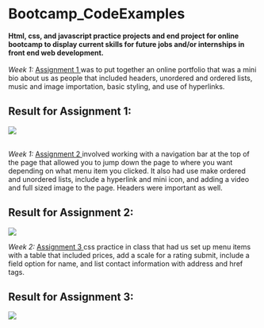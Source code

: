 # Bootcamp_CodeExamples

<div>
<strong>Html, css, and javascript practice projects and end project for online bootcamp to display current skills for future jobs and/or internships in front end web development. </strong> 
</div>
    <br>
<div>
<em>Week 1:</em>
<a href="https://github.com/briannaodom2021/Bootcamp_CodeExamples/blob/main/profile/profile.html"> Assignment 1 </a>  was to put together an online portfolio that was a mini bio about us as people that included headers, unordered and ordered lists, music and image importation, basic styling, and use of hyperlinks.

<h2>Result for Assignment 1:</h2>

<img src= "https://github.com/briannaodom2021/Bootcamp_CodeExamples/blob/main/profile/images/assignment1_profile.png"/> 

</div>
    <br>
<div>

<em>Week 1:</em>
<a href="https://github.com/briannaodom2021/Bootcamp_CodeExamples/blob/main/example-folder/install-extension.html"> Assignment 2 </a> involved working with a navigation bar at the top of the page that allowed you to jump down the page to where you want depending on what menu item you clicked. It also had use make ordered and unordered lists, include a hyperlink and mini icon, and adding a video and full sized image to the page. Headers were important as well. 

<h2>Result for Assignment 2:</h2>

<img src= "https://github.com/briannaodom2021/Bootcamp_CodeExamples/blob/main/example-folder/images/assignment2.png"/> 

</div>

<em>Week 2:</em>
<a href="https://github.com/briannaodom2021/Bootcamp_CodeExamples/blob/main/css-practice/css-practice.html"> Assignment 3 </a> css practice in class that had us set up menu items with a table that included prices, add a scale for a rating submit, include a field option for name, and list contact information with address and href tags.  

<h2>Result for Assignment 3:</h2>

<img src= "https://github.com/briannaodom2021/Bootcamp_CodeExamples/blob/main/css-practice/images/assignment3.png"/> 

</div>



